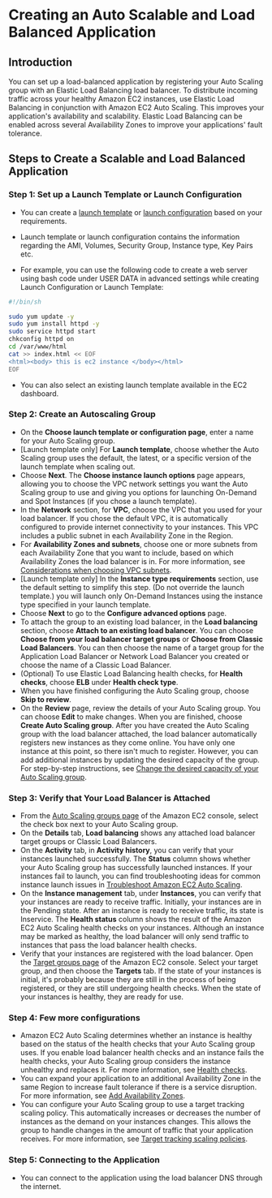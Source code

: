 # Creating an Auto Scalable and Load Balanced Application

## Introduction

You can set up a load-balanced application by registering your Auto Scaling group with an Elastic Load Balancing load balancer. To distribute incoming traffic across your healthy Amazon EC2 instances, use Elastic Load Balancing in conjunction with Amazon EC2 Auto Scaling. This improves your application's availability and scalability. Elastic Load Balancing can be enabled across several Availability Zones to improve your applications' fault tolerance.

## Steps to Create a Scalable and Load Balanced Application

### Step 1: Set up a Launch Template or Launch Configuration

 - You can create a [launch template](https://docs.aws.amazon.com/AWSEC2/latest/UserGuide/create-launch-template.html) or [launch configuration](https://docs.aws.amazon.com/autoscaling/ec2/userguide/create-launch-config.html) based on your requirements.

 - Launch template or launch configuration contains the information regarding the AMI, Volumes, Security Group, Instance type, Key Pairs etc.

 - For example, you can use the following code to create a web server using bash code under USER DATA in advanced settings while creating Launch Configuration or Launch Template:

```bash
#!/bin/sh

sudo yum update -y
sudo yum install httpd -y
sudo service httpd start
chkconfig httpd on
cd /var/www/html
cat >> index.html << EOF
<html><body> this is ec2 instance </body></html>
EOF
```
 - You can also select an existing launch template available in the EC2 dashboard.

### Step 2: Create an Autoscaling Group

- On the **Choose launch template or configuration page**, enter a name for your Auto Scaling group.
- [Launch template only] For **Launch template**, choose whether the Auto Scaling group uses the default, the latest, or a specific version of the launch template when scaling out.
- Choose **Next**.
  The **Choose instance launch options** page appears, allowing you to choose the VPC network settings you want the Auto Scaling group to use and giving you options for launching On-Demand and Spot Instances (if you chose a launch template).
- In the **Network** section, for **VPC**, choose the VPC that you used for your load balancer. If you chose the default VPC, it is automatically configured to provide internet connectivity to your instances. This VPC includes a public subnet in each Availability Zone in the Region.
- For **Availability Zones and subnets**, choose one or more subnets from each Availability Zone that you want to include, based on which Availability Zones the load balancer is in. For more information, see [Considerations when choosing VPC subnets](https://docs.aws.amazon.com/autoscaling/ec2/userguide/asg-in-vpc.html#as-vpc-considerations).
- [Launch template only] In the **Instance type requirements** section, use the default setting to simplify this step. (Do not override the launch template.) you will launch only On-Demand Instances using the instance type specified in your launch template.
- Choose **Next** to go to the **Configure advanced options** page.
- To attach the group to an existing load balancer, in the **Load balancing** section, choose **Attach to an existing load balancer**. You can choose **Choose from your load balancer target groups** or **Choose from Classic Load Balancers**. You can then choose the name of a target group for the Application Load Balancer or Network Load Balancer you created or choose the name of a Classic Load Balancer.
- (Optional) To use Elastic Load Balancing health checks, for **Health checks**, choose **ELB** under **Health check type**.
- When you have finished configuring the Auto Scaling group, choose **Skip to review**.
- On the **Review** page, review the details of your Auto Scaling group. You can choose **Edit** to make changes. When you are finished, choose **Create Auto Scaling group**.
After you have created the Auto Scaling group with the load balancer attached, the load balancer automatically registers new instances as they come online. You have only one instance at this point, so there isn't much to register. However, you can add additional instances by updating the desired capacity of the group. For step-by-step instructions, see [Change the desired capacity of your Auto Scaling group](https://docs.aws.amazon.com/autoscaling/ec2/userguide/ec2-auto-scaling-scaling-manually.html#change-desired-capacity).
### Step 3: Verify that Your Load Balancer is Attached

- From the [Auto Scaling groups page](https://console.aws.amazon.com/ec2/v2/home?#AutoScalingGroups) of the Amazon EC2 console, select the check box next to your Auto Scaling group.
- On the **Details** tab, **Load balancing** shows any attached load balancer target groups or Classic Load Balancers.
- On the **Activity** tab, in **Activity history**, you can verify that your instances launched successfully. The **Status** column shows whether your Auto Scaling group has successfully launched instances. If your instances fail to launch, you can find troubleshooting ideas for common instance launch issues in [Troubleshoot Amazon EC2 Auto Scaling](https://docs.aws.amazon.com/autoscaling/ec2/userguide/CHAP_Troubleshooting.html).
- On the **Instance management** tab, under **Instances**, you can verify that your instances are ready to receive traffic. Initially, your instances are in the Pending state. After an instance is ready to receive traffic, its state is Inservice. The **Health status** column shows the result of the Amazon EC2 Auto Scaling health checks on your instances. Although an instance may be marked as healthy, the load balancer will only send traffic to instances that pass the load balancer health checks.
- Verify that your instances are registered with the load balancer. Open the [Target groups page](https://console.aws.amazon.com/ec2/v2/#TargetGroups) of the Amazon EC2 console. Select your target group, and then choose the **Targets** tab. If the state of your instances is initial, it's probably because they are still in the process of being registered, or they are still undergoing health checks. When the state of your instances is healthy, they are ready for use.

### Step 4: Few more configurations

- Amazon EC2 Auto Scaling determines whether an instance is healthy based on the status of the health checks that your Auto Scaling group uses. If you enable load balancer health checks and an instance fails the health checks, your Auto Scaling group considers the instance unhealthy and replaces it. For more information, see [Health checks](https://docs.aws.amazon.com/autoscaling/ec2/userguide/ec2-auto-scaling-health-checks.html).
- You can expand your application to an additional Availability Zone in the same Region to increase fault tolerance if there is a service disruption. For more information, see [Add Availability Zones](https://docs.aws.amazon.com/autoscaling/ec2/userguide/as-add-availability-zone.html).
- You can configure your Auto Scaling group to use a target tracking scaling policy. This automatically increases or decreases the number of instances as the demand on your instances changes. This allows the group to handle changes in the amount of traffic that your application receives. For more information, see [Target tracking scaling policies](https://docs.aws.amazon.com/autoscaling/ec2/userguide/as-scaling-target-tracking.html).

### Step 5: Connecting to the Application

- You can connect to the application using the load balancer DNS through the internet.
